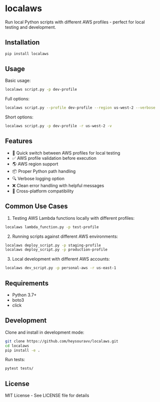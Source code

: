 # localaws

Run local Python scripts with different AWS profiles - perfect for local testing and development.

## Installation

```bash
pip install localaws
```

## Usage

Basic usage:
```bash
localaws script.py -p dev-profile
```

Full options:
```bash
localaws script.py --profile dev-profile --region us-west-2 --verbose
```

Short options:
```bash
localaws script.py -p dev-profile -r us-west-2 -v
```

## Features

- 🚀 Quick switch between AWS profiles for local testing
- ✅ AWS profile validation before execution
- 🌎 AWS region support
- 📦 Proper Python path handling
- 🔍 Verbose logging option
- ❌ Clean error handling with helpful messages
- 🔄 Cross-platform compatibility

## Common Use Cases

1. Testing AWS Lambda functions locally with different profiles:
```bash
localaws lambda_function.py -p test-profile
```

2. Running scripts against different AWS environments:
```bash
localaws deploy_script.py -p staging-profile
localaws deploy_script.py -p production-profile
```

3. Local development with different AWS accounts:
```bash
localaws dev_script.py -p personal-aws -r us-east-1
```

## Requirements

- Python 3.7+
- boto3
- click

## Development

Clone and install in development mode:
```bash
git clone https://github.com/heysouravv/localaws.git
cd localaws
pip install -e .
```

Run tests:
```bash
pytest tests/
```

## License

MIT License - See LICENSE file for details